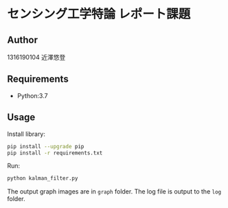 # センシング工学特論 レポート課題
## Author
1316190104 近澤悠登

## Requirements
- Python:3.7


## Usage
Install library:
```bash
pip install --upgrade pip
pip install -r requirements.txt
```

Run:
```bash
python kalman_filter.py
```

The output graph images are in `graph` folder.
The log file is output to the `log` folder.
